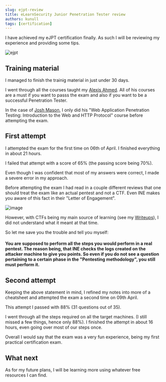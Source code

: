 ```yaml
---
slug: ejpt-review
title: eLearnSecurity Junior Penetration Tester review
authors: kunull
tags: [certification]
---
```


I have achieved my eJPT certification finally.
As such I will be reviewing my experience and providing some tips.

<!-- truncate -->

![ejpt](https://github.com/Kunull/Blog/assets/110326359/a444c80e-1495-41b9-8fa6-c6c72bfdd45c)


## Training material
I managed to finish the trainig material in just under 30 days.

I went through all the courses taught my [Alexis Ahmed](https://www.linkedin.com/in/alexisahmed/?originalSubdomain=ke).
All of his courses are a must if you want to passs the exam and also if you want to be a successful Penetration Tester.

In the case of [Josh Mason](https://www.linkedin.com/in/joshuacmason/), I only did his "Web Application Penetration Testing: Introduction to the Web and HTTP Protocol" course before attempting the exam.


## First attempt
I attempted the exam for the first time on 06th of April. I finished everything in about 21 hours.

I failed that attempt with a score of 65% (the passing score being 70%).

Even though I was confident that most of my answers were correct, I made a severe error in my approach.

Before attempting the exam I had read in a couple different reviews that one should treat the exam like an actual pentest and not a CTF. Even INE makes you aware of this fact in their "Letter of Engagement".

![image](https://github.com/Kunull/Blog/assets/110326359/5e447490-fb1f-45a3-adab-bfbc1bb2c7ae)

However, with CTFs being my main source of learning (see my [Writeups](https://writeups-kunull.vercel.app/)), I did not understand what it meant at that time. 

So let me save you the trouble and tell you myself: 

#### You are supposed to perform all the steps you would perform in a real pentest. The reason being, that INE checks the logs created on the attacker machine to give you points. So even if you do not see a question pertaining to a certain phase in the "Pentesting methodology", you still must perform it.



## Second attempt
Keeping the above statement in mind, I refined my notes into more of a cheatsheet and attempted the exam a second time on 09th April.

This attempt I passed with 88% (31 questions out of 35).

I went through all the steps required on all the target machines. (I still missed a few things, hence only 88%). I finished the attempt in about 16 hours, even going over most of our steps once.

Overall I would say that the exam was a very fun experience, being my first practical certification exam.


## What next
As for my future plans, I will be learning more using whatever free resources I can find.
